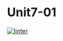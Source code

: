# Unit7-01
[![linter](https://github.com/Samantha-Nguyen/Unit7-01/workflows/linter/badge.svg)](https://github.com/marketplace/actions/super-linter)
